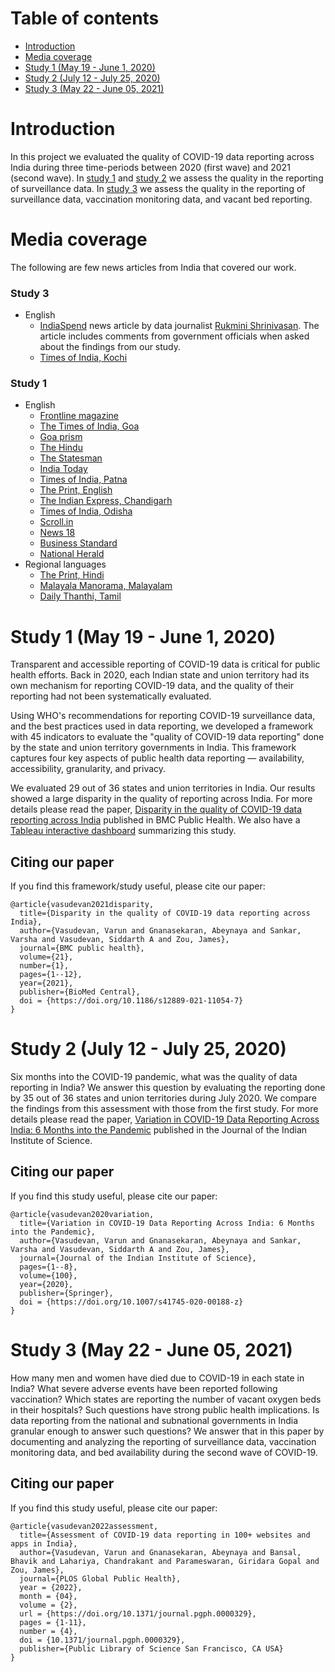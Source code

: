 # Table of contents

- [Introduction](#intro)
- [Media coverage](#media)
- [Study 1 (May 19 - June 1, 2020)](#study1)
- [Study 2 (July 12 - July 25, 2020)](#study2)
- [Study 3 (May 22 - June 05, 2021)](#study3)

<!-- toc -->

# Introduction <a name="intro"></a>
In this project we evaluated the quality of COVID-19 data reporting across India during three time-periods between 2020 (first wave) and 2021 (second wave). In [study 1](#study1) and [study 2](#study2) we assess the quality in the reporting of surveillance data. In [study 3](#study3) we assess the quality in the reporting of surveillance data, vaccination monitoring data, and vacant bed reporting.

# Media coverage <a name="media"></a>
The following are few news articles from India that covered our work.

### Study 3
- English
  - [IndiaSpend](https://www.indiaspend.com/data-gaps/20-months-in-gaps-persist-in-indias-official-covid-19-data-772670) news article by data journalist [Rukmini Shrinivasan](https://twitter.com/Rukmini). The article includes comments from government officials when asked about the findings from our study.
  - [Times of India, Kochi](https://timesofindia.indiatimes.com/city/kochi/kerala-scores-in-transparency-but-under-counting-of-covid-deaths-a-worry/articleshow/86827857.cms)


### Study 1
- English
  - [Frontline magazine](https://frontline.thehindu.com/dispatches/karnataka-top-state-in-the-quality-of-covid-19-data-reporting-stanford-study/article32204466.ece)
  - [The Times of India, Goa](https://timesofindia.indiatimes.com/city/goa/stanford-univ-study-goa-among-10-worst-states-in-covid-data-reporting/articleshow/77309539.cms)
  - [Goa prism](https://www.goaprism.com/stanford-university-study-reviews-data-reporting-scores-goa-ranks-10th-worst-in-the-country/)
  - [The Hindu](https://www.thehindu.com/news/national/karnataka/karnataka-best-in-covid-19-reporting-study/article32198153.ece)
  - [The Statesman](https://www.thestatesman.com/coronavirus/up-bihar-worst-in-covid-reporting-across-india-stanford-study-1502911466.html)
  - [India Today](https://www.indiatoday.in/india/story/coronavirus-data-reporting-stanford-university-study-1704776-2020-07-27)
  - [Times of India, Patna](https://timesofindia.indiatimes.com/city/patna/stanford-university-study-ranks-bihar-poor-in-sharing-covid-data/articleshow/77205346.cms)
  - [The Print, English](https://theprint.in/health/uttar-pradesh-and-bihar-worst-in-covid-reporting-karnataka-best-stanford-study-finds/467947/)
  - [The Indian Express, Chandigarh](https://indianexpress.com/article/cities/chandigarh/chandigarh-one-of-the-worst-in-reporting-coronavirus-data-says-stanford-study-6526445/)
  - [Times of India, Odisha](https://timesofindia.indiatimes.com/city/bhubaneswar/amid-lockdown-odisha-sees-traffic-from-123-countries/articleshow/77290916.cms)
  - [Scroll.in](https://scroll.in/latest/968648/karnataka-best-in-terms-of-covid-19-data-reporting-up-and-bihar-worst-shows-stanford-study?)
  - [News 18](https://www.news18.com/news/india/up-and-bihar-worst-in-covid-19-reporting-across-india-shows-stanford-study-2736207.html)
  - [Business Standard](https://www.business-standard.com/article/current-affairs/india-coronavirus-dispatch-up-bihar-worst-in-covid-reporting-finds-study-120072600403_1.html)
  - [National Herald](https://www.nationalheraldindia.com/national/up-bihar-worst-in-covid-reporting-across-india-stanford-study)
- Regional languages
  - [The Print, Hindi](https://hindi.theprint.in/india/uttar-pradesh-and-bihar-worst-in-covid-19-reporting-karnataka-best-stanford-study-finds/157586/)
  - [Malayala Manorama, Malayalam](https://www.manoramaonline.com/news/latest-news/2020/07/28/karnataka-ranks-high-in-coronavirus-data-reporting-stanford-university-study.html)
  - [Daily Thanthi, Tamil](https://www.dailythanthi.com/News/India/2020/07/27102111/Uttar-Pradesh-Bihar-worst-in-COVID19-reporting-across.vpf)

# Study 1 (May 19 - June 1, 2020) <a name="study1"></a>
Transparent and accessible reporting of COVID-19 data is critical for public health efforts. Back in 2020, each Indian state and union territory had its own mechanism for reporting COVID-19 data, and the quality of their reporting had not been systematically evaluated. 

Using WHO's recommendations for reporting COVID-19 surveillance data, and the best practices used in data reporting, we developed a framework with 45 indicators to evaluate the "quality of COVID-19 data reporting" done by the state and union territory governments in India. This framework captures four key aspects of public health data reporting — availability, accessibility, granularity, and privacy.  

We evaluated 29 out of 36 states and union territories in India. Our results showed a large disparity in the quality of reporting across India. For more details please read the paper, [Disparity in the quality of COVID-19 data reporting across India](https://bmcpublichealth.biomedcentral.com/articles/10.1186/s12889-021-11054-7) published in BMC Public Health. We also have a [Tableau interactive dashboard](https://public.tableau.com/profile/varun.vasudevan1956#!/vizhome/DisparityintheQualityofCOVID-19DataReportingAcrossIndia/CDRS) summarizing this study.

## Citing our paper
If you find this framework/study useful, please cite our paper:
```
@article{vasudevan2021disparity,
  title={Disparity in the quality of COVID-19 data reporting across India},
  author={Vasudevan, Varun and Gnanasekaran, Abeynaya and Sankar, Varsha and Vasudevan, Siddarth A and Zou, James},
  journal={BMC public health},
  volume={21},
  number={1},
  pages={1--12},
  year={2021},
  publisher={BioMed Central},
  doi = {https://doi.org/10.1186/s12889-021-11054-7}
}
```

# Study 2 (July 12 - July 25, 2020) <a name="study2"></a>
Six months into the COVID-19 pandemic, what was the quality of data reporting in India? We answer this question by evaluating the reporting done by 35 out of 36 states and union territories during July 2020. We compare the findings from this assessment with those from the first study. For more details please read the paper, [Variation in COVID-19 Data Reporting Across India: 6 Months into the Pandemic](https://link.springer.com/article/10.1007/s41745-020-00188-z) published in the Journal of the Indian Institute of Science. 

## Citing our paper
If you find this study useful, please cite our paper:
```
@article{vasudevan2020variation,
  title={Variation in COVID-19 Data Reporting Across India: 6 Months into the Pandemic},
  author={Vasudevan, Varun and Gnanasekaran, Abeynaya and Sankar, Varsha and Vasudevan, Siddarth A and Zou, James},
  journal={Journal of the Indian Institute of Science},
  pages={1--8},
  volume={100},
  year={2020},
  publisher={Springer},
  doi = {https://doi.org/10.1007/s41745-020-00188-z}
}
```

# Study 3 (May 22 - June 05, 2021) <a name="study3"></a>

How many men and women have died due to COVID-19 in each state in India? What severe adverse events have been reported following vaccination? Which states are reporting the number of vacant oxygen beds in their hospitals? Such questions have strong public health implications. Is data reporting from the national and subnational governments in India granular enough to answer such questions? We answer that in this paper by documenting and analyzing the reporting of surveillance data, vaccination monitoring data, and bed availability during the second wave of COVID-19.

## Citing our paper
If you find this study useful, please cite our paper:
```
@article{vasudevan2022assessment,
  title={Assessment of COVID-19 data reporting in 100+ websites and apps in India},
  author={Vasudevan, Varun and Gnanasekaran, Abeynaya and Bansal, Bhavik and Lahariya, Chandrakant and Parameswaran, Giridara Gopal and Zou, James},
  journal={PLOS Global Public Health},
  year = {2022},
  month = {04},
  volume = {2},
  url = {https://doi.org/10.1371/journal.pgph.0000329},
  pages = {1-11},
  number = {4},
  doi = {10.1371/journal.pgph.0000329},
  publisher={Public Library of Science San Francisco, CA USA}
}
```


